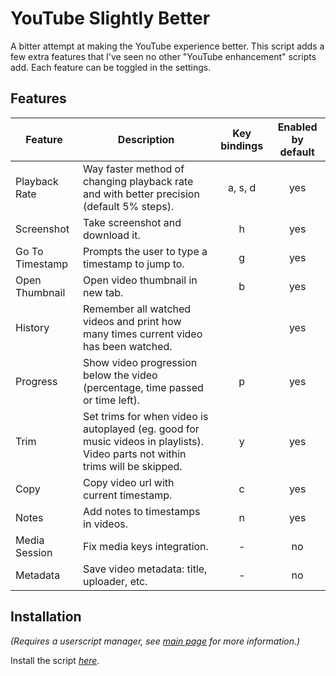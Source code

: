 # YouTube Slightly Better

A bitter attempt at making the YouTube experience better. This script adds a few extra features that I've seen no other "YouTube enhancement" scripts add. Each feature can be toggled in the settings.

## Features

| Feature | Description | Key bindings | Enabled by default |
| --- | --- | :---: | :---: |
| Playback Rate | Way faster method of changing playback rate and with better precision (default 5% steps). | a, s, d | yes |
| Screenshot | Take screenshot and download it. | h | yes |
| Go To Timestamp | Prompts the user to type a timestamp to jump to. | g | yes |
| Open Thumbnail | Open video thumbnail in new tab. | b | yes |
| History | Remember all watched videos and print how many times current video has been watched. | | yes |
| Progress | Show video progression below the video (percentage, time passed or time left). | p | yes |
| Trim | Set trims for when video is autoplayed (eg. good for music videos in playlists). Video parts not within trims will be skipped. | y | yes |
| Copy | Copy video url with current timestamp. | c | yes |
| Notes | Add notes to timestamps in videos. | n | yes |
| Media Session | Fix media keys integration. | - | no |
| Metadata | Save video metadata: title, uploader, etc. | - | no |

## Installation

_(Requires a userscript manager, see [main page](https://github.com/josefandersson/userscripts#installation) for more information.)_

Install the script [_here_](https://github.com/josefandersson/userscripts/raw/master/youtube-slightly-better/youtube-slightly-better.user.js).
